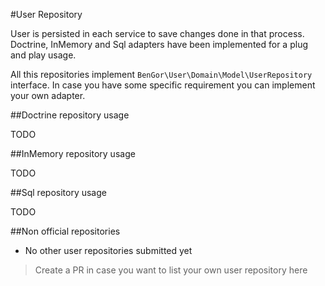 #User Repository

User is persisted in each service to save changes done in that process. Doctrine, InMemory and Sql
adapters have been implemented for a plug and play usage.

All this repositories implement `BenGor\User\Domain\Model\UserRepository` interface. In case you have
some specific requirement you can implement your own adapter.

##Doctrine repository usage

TODO

##InMemory repository usage

TODO

##Sql repository usage

TODO

##Non official repositories

* No other user repositories submitted yet

> Create a PR in case you want to list your own user repository here
